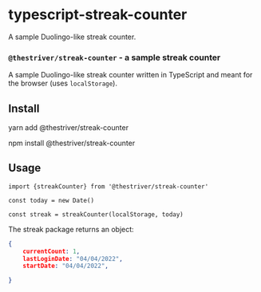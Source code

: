# typescript-streak-counter
A sample Duolingo-like streak counter.

### `@thestriver/streak-counter` - a sample streak counter


A sample Duolingo-like streak counter written in TypeScript and meant for the browser (uses `localStorage`).

## Install

yarn add @thestriver/streak-counter

npm install @thestriver/streak-counter

## Usage

```
import {streakCounter} from '@thestriver/streak-counter'

const today = new Date()

const streak = streakCounter(localStorage, today)

```

The streak package returns an object:

```json
{
    currentCount: 1,
    lastLoginDate: "04/04/2022",
    startDate: "04/04/2022",

}
```